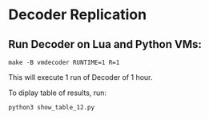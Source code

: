# Decoder Replication

## Run Decoder on Lua and Python VMs:

```
make -B vmdecoder RUNTIME=1 R=1
```

This will execute 1 run of Decoder of 1 hour.


To diplay table of results, run:

```
python3 show_table_12.py
```

